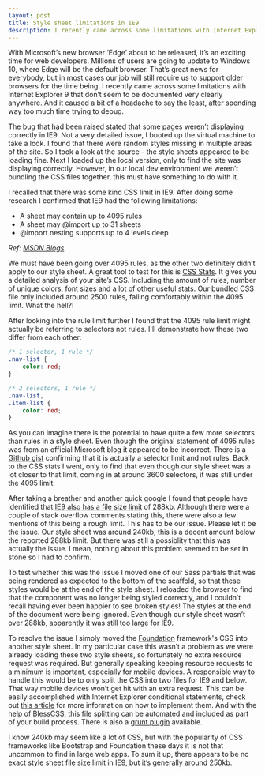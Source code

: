 ```yaml
---
layout: post
title: Style sheet limitations in IE9
description: I recently came across some limitations with Internet Explorer 9 that don’t seem to be documented very clearly anywhere, which caused a bit of a headache after spending way too much time trying to debug.
---
```


With Microsoft’s new browser ‘Edge’ about to be released, it’s an exciting time for web developers. Millions of users are going to update to Windows 10, where Edge will be the default browser. That’s great news for everybody, but in most cases our job will still require us to support older browsers for the time being. I recently came across some limitations with Internet Explorer 9 that don’t seem to be documented very clearly anywhere. And it caused a bit of a headache to say the least, after spending way too much time trying to debug.

The bug that had been raised stated that some pages weren’t displaying correctly in IE9. Not a very detailed issue, I booted up the virtual machine to take a look. I found that there were random styles missing in multiple areas of the site. So I took a look at the source - the style sheets appeared to be loading fine. Next I loaded up the local version, only to find the site was displaying correctly. However, in our local dev environment we weren’t bundling the CSS files together, this must have something to do with it.

I recalled that there was some kind CSS limit in IE9. After doing some research I confirmed that IE9 had the following limitations:

* A sheet may contain up to 4095 rules
* A sheet may @import up to 31 sheets
* @import nesting supports up to 4 levels deep

_Ref: [MSDN Blogs](http://blogs.msdn.com/b/ieinternals/archive/2011/05/14/10164546.aspx)_

We must have been going over 4095 rules, as the other two definitely didn’t apply to our style sheet. A great tool to test for this is [CSS Stats](http://cssstats.com/). It gives you a detailed analysis of your site’s CSS. Including the amount of rules, number of unique colors, font sizes and a lot of other useful stats. Our bundled CSS file only included around 2500 rules, falling comfortably within the 4095 limit. What the hell?!

After looking into the rule limit further I found that the 4095 rule limit might actually be referring to selectors not rules. I'll demonstrate how these two differ from each other:

```css
/* 1 selector, 1 rule */
.nav-list {
	color: red;
}

/* 2 selectors, 1 rule */
.nav-list,
.item-list {
	color: red;
}

```

As you can imagine there is the potential to have quite a few more selectors than rules in a style sheet. Even though the original statement of 4095 rules was from an official Microsoft blog it appeared to be incorrect. There is a [Github gist](https://gist.github.com/ericandrewlewis/8c850adb4d779aa42e13) confirming that it is actually a selector limit and not rules. Back to the CSS stats I went, only to find that even though our style sheet was a lot closer to that limit, coming in at around 3600 selectors, it was still under the 4095 limit. 

After taking a breather and another quick google I found that people have identified that [IE9 also has a file size limit](http://stackoverflow.com/questions/11080560/does-ie9-have-a-file-size-limit-for-css) of 288kb. Although there were a couple of stack overflow comments stating this, there were also a few mentions of this being a rough limit. This has to be our issue. Please let it be the issue. Our style sheet was around 240kb, this is a decent amount below the reported 288kb limit. But there was still a possiblity that this was actually the issue. I mean, nothing about this problem seemed to be set in stone so I had to confirm.

To test whether this was the issue I moved one of our Sass partials that was being rendered as expected to the bottom of the scaffold, so that these styles would be at the end of the style sheet. I reloaded the browser to find that the component was no longer being styled correctly, and I couldn’t recall having ever been happier to see broken styles! The styles at the end of the document were being ignored. Even though our style sheet wasn’t over 288kb, apparently it was still too large for IE9.

To resolve the issue I simply moved the [Foundation](http://foundation.zurb.com/) framework's CSS into another style sheet. In my particular case this wasn’t a problem as we were already loading these two style sheets, so fortunately no extra resource request was required. But generally speaking keeping resource requests to a minimum is important, especially for mobile devices. A responsible way to handle this would be to only split the CSS into two files for IE9 and below. That way mobile devices won’t get hit with an extra request. This can be easily accomplished with Internet Explorer conditional statements, check out [this article](http://www.sitepoint.com/web-foundations/internet-explorer-conditional-comments/) for more information on how to implement them. And with the help of [BlessCSS](http://blesscss.com/), this file splitting can be automated and included as part of your build process. There is also a [grunt plugin](https://github.com/Ponginae/grunt-bless) available.

I know 240kb may seem like a lot of CSS, but with the popularity of CSS frameworks like Bootstrap and Foundation these days it is not that uncommon to find in large web apps. To sum it up, there appears to be no exact style sheet file size limit in IE9, but it’s generally around 250kb.







 
